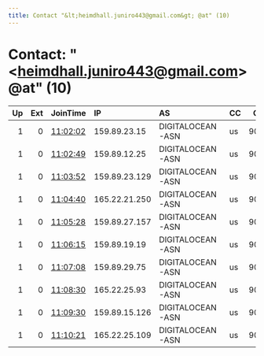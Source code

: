 ```yaml
---
title: Contact "&lt;heimdhall.juniro443@gmail.com&gt; @at" (10)
---
```


# Contact: "&lt;heimdhall.juniro443@gmail.com&gt; @at" (10)

|   Up |   Ext | JoinTime                                                                                              | IP            | AS               | CC   |   ORp |   Dirp | OS    | Version   | Nickname   |   eFamMembers |
|-----:|------:|:------------------------------------------------------------------------------------------------------|:--------------|:-----------------|:-----|------:|-------:|:------|:----------|:-----------|--------------:|
|    1 |     0 | [11:02:02](https://nusenu.github.io/OrNetStats/w/relay/BB59BF5A3B303F39279C3460B0B775A2306ACD7C.html) | 159.89.23.15  | DIGITALOCEAN-ASN | us   |  9001 |      0 | Linux | 0.4.7.13  | heimdhall  |            10 |
|    1 |     0 | [11:02:49](https://nusenu.github.io/OrNetStats/w/relay/D9171F7D533A1D7BB7301E5B5E6FFBDFCF5E7989.html) | 159.89.12.25  | DIGITALOCEAN-ASN | us   |  9001 |      0 | Linux | 0.4.7.13  | heimdhall  |            10 |
|    1 |     0 | [11:03:52](https://nusenu.github.io/OrNetStats/w/relay/45B85739AEC6DF776EBAEFB7299C83A8D8C2E059.html) | 159.89.23.129 | DIGITALOCEAN-ASN | us   |  9001 |      0 | Linux | 0.4.7.13  | heimdhall  |            10 |
|    1 |     0 | [11:04:40](https://nusenu.github.io/OrNetStats/w/relay/284E72AA2FFF82D85CE455541B0CCE340A02E5CC.html) | 165.22.21.250 | DIGITALOCEAN-ASN | us   |  9001 |      0 | Linux | 0.4.7.13  | heimdhall  |            10 |
|    1 |     0 | [11:05:28](https://nusenu.github.io/OrNetStats/w/relay/C230C143F206FDA471E795B11582CFAD2E52128F.html) | 159.89.27.157 | DIGITALOCEAN-ASN | us   |  9001 |      0 | Linux | 0.4.7.13  | heimdhall  |            10 |
|    1 |     0 | [11:06:15](https://nusenu.github.io/OrNetStats/w/relay/0B628DC603D635F9045161889987F33063A22838.html) | 159.89.19.19  | DIGITALOCEAN-ASN | us   |  9001 |      0 | Linux | 0.4.7.13  | heimdhall  |            10 |
|    1 |     0 | [11:07:08](https://nusenu.github.io/OrNetStats/w/relay/16CDC3BB883F16D75AB3D6B799403FDCFB1875DF.html) | 159.89.29.75  | DIGITALOCEAN-ASN | us   |  9001 |      0 | Linux | 0.4.7.13  | heimdhall  |            10 |
|    1 |     0 | [11:08:30](https://nusenu.github.io/OrNetStats/w/relay/8E2A72DF0C03E9DB7A3FD606FF7FE500CCFB3CF3.html) | 165.22.25.93  | DIGITALOCEAN-ASN | us   |  9001 |      0 | Linux | 0.4.7.13  | heimdhall  |            10 |
|    1 |     0 | [11:09:30](https://nusenu.github.io/OrNetStats/w/relay/F2EDF80BBB2B83C61E696D4DF0AEBBD583581894.html) | 159.89.15.126 | DIGITALOCEAN-ASN | us   |  9001 |      0 | Linux | 0.4.7.13  | heimdhall  |            10 |
|    1 |     0 | [11:10:21](https://nusenu.github.io/OrNetStats/w/relay/7B043234056538345B6B8425B03A4F49756C1B25.html) | 165.22.25.109 | DIGITALOCEAN-ASN | us   |  9001 |      0 | Linux | 0.4.7.13  | heimdhall  |            10 |
